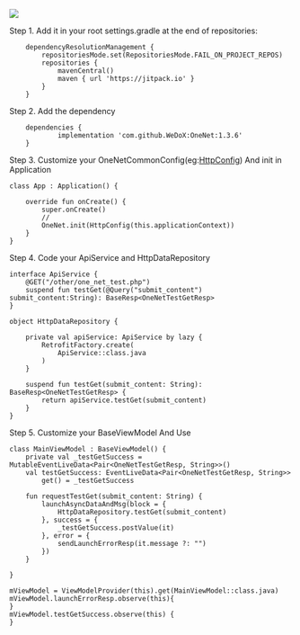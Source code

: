 [![](https://jitpack.io/v/WeDoX/OneNet.svg)](https://jitpack.io/#WeDoX/OneNet)

Step 1. Add it in your root settings.gradle at the end of repositories:
~~~~~~~
	dependencyResolutionManagement {
		repositoriesMode.set(RepositoriesMode.FAIL_ON_PROJECT_REPOS)
		repositories {
			mavenCentral()
			maven { url 'https://jitpack.io' }
		}
	}
~~~~~~~
Step 2. Add the dependency
~~~~~~~
	dependencies {
	        implementation 'com.github.WeDoX:OneNet:1.3.6'
	}
~~~~~~~

Step 3. Customize your OneNetCommonConfig(eg:[HttpConfig](https://github.com/WeDoX/OneNet/blob/master/app/src/main/java/com/onedream/onenet/http_demo/config/HttpConfig.kt)) And init in Application

~~~~~~~
class App : Application() {

    override fun onCreate() {
        super.onCreate()
        //
        OneNet.init(HttpConfig(this.applicationContext))
    }
}
~~~~~~~

Step 4. Code your ApiService and HttpDataRepository
~~~~~~~
interface ApiService {
    @GET("/other/one_net_test.php")
    suspend fun testGet(@Query("submit_content") submit_content:String): BaseResp<OneNetTestGetResp>
}

object HttpDataRepository {

    private val apiService: ApiService by lazy {
        RetrofitFactory.create(
            ApiService::class.java
        )
    }

    suspend fun testGet(submit_content: String): BaseResp<OneNetTestGetResp> {
        return apiService.testGet(submit_content)
    }
}
~~~~~~~


Step 5. Customize your BaseViewModel And Use
~~~~~~~
class MainViewModel : BaseViewModel() {
    private val _testGetSuccess = MutableEventLiveData<Pair<OneNetTestGetResp, String>>()
    val testGetSuccess: EventLiveData<Pair<OneNetTestGetResp, String>>
        get() = _testGetSuccess

    fun requestTestGet(submit_content: String) {
        launchAsyncDataAndMsg(block = {
            HttpDataRepository.testGet(submit_content)
        }, success = {
            _testGetSuccess.postValue(it)
        }, error = {
            sendLaunchErrorResp(it.message ?: "")
        })
    }

}

mViewModel = ViewModelProvider(this).get(MainViewModel::class.java)
mViewModel.launchErrorResp.observe(this){
}
mViewModel.testGetSuccess.observe(this) {
}
~~~~~~~


